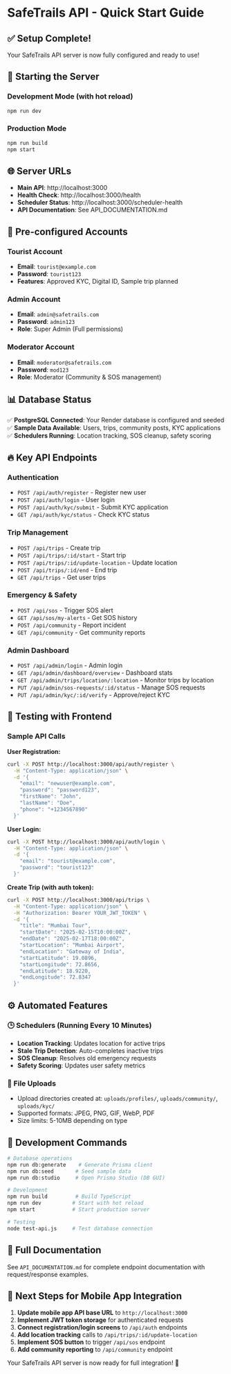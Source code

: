 # SafeTrails API - Quick Start Guide

## ✅ Setup Complete!

Your SafeTrails API server is now fully configured and ready to use!

## 🚀 Starting the Server

### Development Mode (with hot reload)
```bash
npm run dev
```

### Production Mode
```bash
npm run build
npm start
```

## 🌐 Server URLs

- **Main API**: http://localhost:3000
- **Health Check**: http://localhost:3000/health
- **Scheduler Status**: http://localhost:3000/scheduler-health
- **API Documentation**: See API_DOCUMENTATION.md

## 🔑 Pre-configured Accounts

### Tourist Account
- **Email**: `tourist@example.com`
- **Password**: `tourist123`
- **Features**: Approved KYC, Digital ID, Sample trip planned

### Admin Account
- **Email**: `admin@safetrails.com`
- **Password**: `admin123`
- **Role**: Super Admin (Full permissions)

### Moderator Account
- **Email**: `moderator@safetrails.com`
- **Password**: `mod123`
- **Role**: Moderator (Community & SOS management)

## 📊 Database Status

✅ **PostgreSQL Connected**: Your Render database is configured and seeded
✅ **Sample Data Available**: Users, trips, community posts, KYC applications
✅ **Schedulers Running**: Location tracking, SOS cleanup, safety scoring

## 🔥 Key API Endpoints

### Authentication
- `POST /api/auth/register` - Register new user
- `POST /api/auth/login` - User login
- `POST /api/auth/kyc/submit` - Submit KYC application
- `GET /api/auth/kyc/status` - Check KYC status

### Trip Management
- `POST /api/trips` - Create trip
- `POST /api/trips/:id/start` - Start trip
- `POST /api/trips/:id/update-location` - Update location
- `POST /api/trips/:id/end` - End trip
- `GET /api/trips` - Get user trips

### Emergency & Safety
- `POST /api/sos` - Trigger SOS alert
- `GET /api/sos/my-alerts` - Get SOS history
- `POST /api/community` - Report incident
- `GET /api/community` - Get community reports

### Admin Dashboard
- `POST /api/admin/login` - Admin login
- `GET /api/admin/dashboard/overview` - Dashboard stats
- `GET /api/admin/trips/location/:location` - Monitor trips by location
- `PUT /api/admin/sos-requests/:id/status` - Manage SOS requests
- `PUT /api/admin/kyc/:id/verify` - Approve/reject KYC

## 📱 Testing with Frontend

### Sample API Calls

**User Registration:**
```bash
curl -X POST http://localhost:3000/api/auth/register \
  -H "Content-Type: application/json" \
  -d '{
    "email": "newuser@example.com",
    "password": "password123",
    "firstName": "John",
    "lastName": "Doe",
    "phone": "+1234567890"
  }'
```

**User Login:**
```bash
curl -X POST http://localhost:3000/api/auth/login \
  -H "Content-Type: application/json" \
  -d '{
    "email": "tourist@example.com",
    "password": "tourist123"
  }'
```

**Create Trip (with auth token):**
```bash
curl -X POST http://localhost:3000/api/trips \
  -H "Content-Type: application/json" \
  -H "Authorization: Bearer YOUR_JWT_TOKEN" \
  -d '{
    "title": "Mumbai Tour",
    "startDate": "2025-02-15T10:00:00Z",
    "endDate": "2025-02-17T18:00:00Z",
    "startLocation": "Mumbai Airport",
    "endLocation": "Gateway of India",
    "startLatitude": 19.0896,
    "startLongitude": 72.8656,
    "endLatitude": 18.9220,
    "endLongitude": 72.8347
  }'
```

## ⚙️ Automated Features

### 🕒 Schedulers (Running Every 10 Minutes)
- **Location Tracking**: Updates location for active trips
- **Stale Trip Detection**: Auto-completes inactive trips  
- **SOS Cleanup**: Resolves old emergency requests
- **Safety Scoring**: Updates user safety metrics

### 📁 File Uploads
- Upload directories created at: `uploads/profiles/`, `uploads/community/`, `uploads/kyc/`
- Supported formats: JPEG, PNG, GIF, WebP, PDF
- Size limits: 5-10MB depending on type

## 🔧 Development Commands

```bash
# Database operations
npm run db:generate    # Generate Prisma client
npm run db:seed       # Seed sample data
npm run db:studio     # Open Prisma Studio (DB GUI)

# Development
npm run build         # Build TypeScript
npm run dev          # Start with hot reload
npm start            # Start production server

# Testing
node test-api.js     # Test database connection
```

## 📖 Full Documentation

See `API_DOCUMENTATION.md` for complete endpoint documentation with request/response examples.

## 🎯 Next Steps for Mobile App Integration

1. **Update mobile app API base URL** to `http://localhost:3000`
2. **Implement JWT token storage** for authenticated requests
3. **Connect registration/login screens** to `/api/auth` endpoints
4. **Add location tracking** calls to `/api/trips/:id/update-location`
5. **Implement SOS button** to trigger `/api/sos` endpoint
6. **Add community reporting** to `/api/community` endpoint

Your SafeTrails API server is now ready for full integration! 🚀